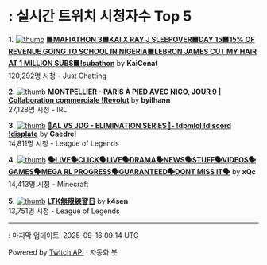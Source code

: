 # : 실시간 트위치 시청자수 Top 5

**1.** [![thumb](https://static-cdn.jtvnw.net/previews-ttv/live_user_kaicenat-320x180.jpg)](https://twitch.tv/KaiCenat)
**[🟦MAFIATHON 3🟦KAI X RAY J SLEEPOVER🟦DAY 15🟦15% OF REVENUE GOING TO SCHOOL IN NIGERIA🟦LEBRON JAMES CUT MY HAIR AT 1 MILLION SUBS🟦!subathon](https://twitch.tv/KaiCenat)** by **KaiCenat**<br>120,292명 시청  - Just Chatting

**2.** [![thumb](https://static-cdn.jtvnw.net/previews-ttv/live_user_byilhann-320x180.jpg)](https://twitch.tv/byilhann)
**[MONTPELLIER - PARIS À PIED AVEC NICO, JOUR 9 | Collaboration commerciale !Revolut](https://twitch.tv/byilhann)** by **byilhann**<br>27,128명 시청  - IRL

**3.** [![thumb](https://static-cdn.jtvnw.net/previews-ttv/live_user_caedrel-320x180.jpg)](https://twitch.tv/Caedrel)
**[🔴AL VS JDG - ELIMINATION SERIES🔴-  !dpmlol !discord !displate](https://twitch.tv/Caedrel)** by **Caedrel**<br>14,811명 시청  - League of Legends

**4.** [![thumb](https://static-cdn.jtvnw.net/previews-ttv/live_user_xqc-320x180.jpg)](https://twitch.tv/xQc)
**[🗣️LIVE🗣️CLICK🗣️LIVE🗣️DRAMA🗣️NEWS🗣️STUFF🗣️VIDEOS🗣️GAMES🗣️MEGA RL PROGRESS🗣️GUARANTEED🗣️DONT MISS IT🗣️](https://twitch.tv/xQc)** by **xQc**<br>14,413명 시청  - Minecraft

**5.** [![thumb](https://static-cdn.jtvnw.net/previews-ttv/live_user_k4sen-320x180.jpg)](https://twitch.tv/k4sen)
**[LTK無限練習日](https://twitch.tv/k4sen)** by **k4sen**<br>13,751명 시청  - League of Legends


---
: 마지막 업데이트: 2025-09-16 09:14 UTC

Powered by [Twitch API](https://dev.twitch.tv/docs/api/reference) · 자동화 봇